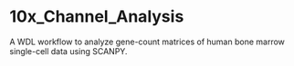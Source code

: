 # 10x_Channel_Analysis
A WDL workflow to analyze gene-count matrices of human bone marrow single-cell data using SCANPY.
